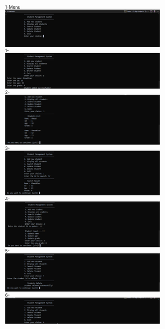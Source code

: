 
1-Menu
![alt text](image.png)
  1-![Add new student](image-2.png)
  2- ![Display all student](image-3.png)
  3- ![Search Student](image-4.png)
  4- ![Update Student](image-5.png)
  5- ![Delete Student](image-6.png)
  6- ![Exit ](image-7.png)